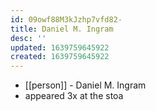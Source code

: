```yaml
---
id: 09owf88M3kJzhp7vfd82-
title: Daniel M. Ingram
desc: ''
updated: 1639759645922
created: 1639759645922
---
```



- [[person]] - Daniel M. Ingram
- appeared 3x at the stoa
